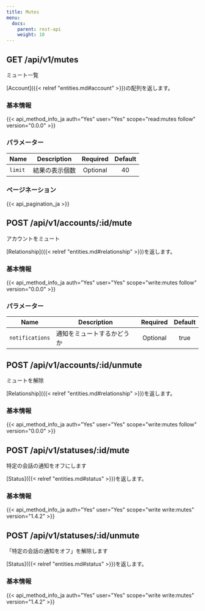 ```yaml
---
title: Mutes
menu:
  docs:
    parent: rest-api
    weight: 10
---
```


## GET /api/v1/mutes

ミュート一覧

[Account]({{< relref "entities.md#account" >}})の配列を返します。

### 基本情報

{{< api_method_info_ja auth="Yes" user="Yes" scope="read:mutes follow" version="0.0.0" >}}

### パラメーター

|Name|Description|Required|Default|
|----|-----------|:------:|:-----:|
| `limit` | 結果の表示個数 | Optional | 40 |

### ページネーション

{{< api_pagination_ja >}}

## POST /api/v1/accounts/:id/mute

アカウントをミュート

[Relationship]({{< relref "entities.md#relationship" >}})を返します。

### 基本情報

{{< api_method_info_ja auth="Yes" user="Yes" scope="write:mutes follow" version="0.0.0" >}}

### パラメーター

|Name|Description|Required|Default|
|----|-----------|:------:|:-----:|
| `notifications` | 通知をミュートするかどうか | Optional | true |

## POST /api/v1/accounts/:id/unmute

ミュートを解除

[Relationship]({{< relref "entities.md#relationship" >}})を返します。

### 基本情報

{{< api_method_info_ja auth="Yes" user="Yes" scope="write:mutes follow" version="0.0.0" >}}

## POST /api/v1/statuses/:id/mute

特定の会話の通知をオフにします

[Status]({{< relref "entities.md#status" >}})を返します。

### 基本情報

{{< api_method_info_ja auth="Yes" user="Yes" scope="write write:mutes" version="1.4.2" >}}

## POST /api/v1/statuses/:id/unmute

「特定の会話の通知をオフ」を解除します

[Status]({{< relref "entities.md#status" >}})を返します。

### 基本情報

{{< api_method_info_ja auth="Yes" user="Yes" scope="write write:mutes" version="1.4.2" >}}
